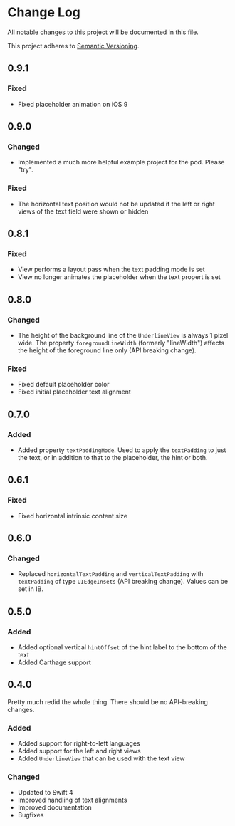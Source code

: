 # Change Log
All notable changes to this project will be documented in this file.

This project adheres to [Semantic Versioning](http://semver.org/).

## 0.9.1

### Fixed
- Fixed placeholder animation on iOS 9

## 0.9.0

### Changed
- Implemented a much more helpful example project for the pod. Please "try".

### Fixed
- The horizontal text position would not be updated if the left or right views of the text field were shown or hidden

## 0.8.1

### Fixed
- View performs a layout pass when the text padding mode is set
- View no longer animates the placeholder when the text propert is set

## 0.8.0

### Changed
- The height of the background line of the `UnderlineView` is always 1 pixel wide. The property `foregroundLineWidth` (formerly "lineWidth") affects the height of the foreground line only (API breaking change).

### Fixed
- Fixed default placeholder color
- Fixed initial placeholder text alignment

## 0.7.0

### Added
- Added property `textPaddingMode`. Used to apply the `textPadding` to just the text, or in addition to that to the placeholder, the hint or both.

## 0.6.1

### Fixed
- Fixed horizontal intrinsic content size

## 0.6.0

### Changed
- Replaced `horizontalTextPadding` and `verticalTextPadding` with `textPadding` of type `UIEdgeInsets` (API breaking change). Values can be set in IB.

## 0.5.0

### Added
- Added optional vertical `hintOffset` of the hint label to the bottom of the text
- Added Carthage support

## 0.4.0

Pretty much redid the whole thing. There should be no API-breaking changes.

### Added
- Added support for right-to-left languages
- Added support for the left and right views
- Added `UnderlineView` that can be used with the text view

### Changed
- Updated to Swift 4
- Improved handling of text alignments
- Improved documentation
- Bugfixes